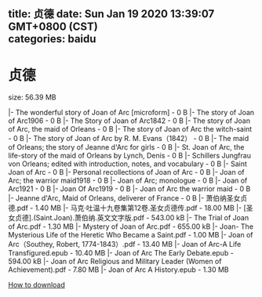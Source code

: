 
title: 贞德
date: Sun Jan 19 2020 13:39:07 GMT+0800 (CST)    
categories: baidu
---

# 贞德
size: 56.39 MB
 
 
|- The wonderful story of Joan of Arc [microform] - 0 B
|- The story of Joan of Arc1906 - 0 B
|- The Story of Joan of Arc1842 - 0 B
|- The story of Joan of Arc, the maid of Orleans - 0 B
|- The story of Joan of Arc the witch-saint - 0 B
|- The story of Joan of Arc by R. M. Evans（1842） - 0 B
|- The maid of Orleans; the story of Jeanne d'Arc for girls - 0 B
|- St. Joan of Arc, the life-story of the maid of Orleans by Lynch, Denis - 0 B
|- Schillers Jungfrau von Orleans; edited with introduction, notes, and vocabulary - 0 B
|- Saint Joan of Arc - 0 B
|- Personal recollections of Joan of Arc - 0 B
|- Joan of Arc; the warrior maid1918 - 0 B
|- Joan of Arc; monologue - 0 B
|- Joan of Arc1921 - 0 B
|- Joan Of Arc1919 - 0 B
|- Joan of Arc  the warrior maid - 0 B
|- Jeanne d'Arc, Maid of Orleans, deliverer of France - 0 B
|- 萧伯纳圣女贞德.pdf - 1.40 MB
|- 马克·吐温十九卷集第12卷.圣女贞德传.pdf - 18.00 MB
|- [圣女贞德].(Saint.Joan).萧伯纳.英文文字版.pdf - 543.00 kB
|- The Trial of Joan of Arc.pdf - 1.30 MB
|- Mystery of Joan of Arc.pdf - 655.00 kB
|- Joan- The Mysterious Life of the Heretic Who Became a Saint.pdf - 1.00 MB
|- Joan of Arc（Southey, Robert, 1774-1843）.pdf - 13.40 MB
|- Joan of Arc-A Life Transfigured.epub - 10.40 MB
|- Joan of Arc The Early Debate.epub - 594.00 kB
|- Joan of Arc Religious and Military Leader (Women of Achievement).pdf - 7.80 MB
|- Joan of Arc A History.epub - 1.30 MB

[How to download](https://bpcam.bemobtrk.com/go/2ceec3aa-1ca2-46d6-b9ff-aaa5c184517c?jno=1089)